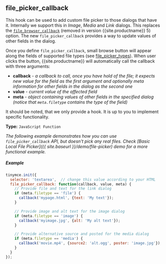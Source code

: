 ## file_picker_callback

This hook can be used to add custom file picker to those dialogs that have it. Internally we support this in *Image*, *Media* and *Link* dialogs. This replaces the [`file_browser_callback`]({{site.baseurl}}/configure/file-image-upload/#file_browser_callback) (removed in version {{site.productname}} 5) option. The new `file_picker_callback` provides a way to update values of other fields in the dialog.

Once you define `file_picker_callback`, small browse button will appear along the fields of supported file types (see [file_picker_types](#file_picker_types)). When user clicks the button, {{site.productname}} will automatically call the callback with three arguments:

* **callback** - *a callback to call, once you have hold of the file; it expects new value for the field as the first argument and optionally meta information for other fields in the dialog as the second one*
* **value** - *current value of the affected field*
* **meta** - *object containing values of other fields in the specified dialog (notice that `meta.filetype` contains the type of the field)*

It should be noted, that we only provide a hook. It is up to you to implement specific functionality.

**Type:** `JavaScript Function`

*The following example demonstrates how you can use `file_picker_callback` API, but doesn't pick any real files. Check [Basic Local File Picker]({{ site.baseurl }}/demo/file-picker) demo for a more functional example.*

##### Example

```js
tinymce.init({
  selector: 'textarea',  // change this value according to your HTML
  file_picker_callback: function(callback, value, meta) {
    // Provide file and text for the link dialog
    if (meta.filetype == 'file') {
      callback('mypage.html', {text: 'My text'});
    }

    // Provide image and alt text for the image dialog
    if (meta.filetype == 'image') {
      callback('myimage.jpg', {alt: 'My alt text'});
    }

    // Provide alternative source and posted for the media dialog
    if (meta.filetype == 'media') {
      callback('movie.mp4', {source2: 'alt.ogg', poster: 'image.jpg'});
    }
  }
});
```

